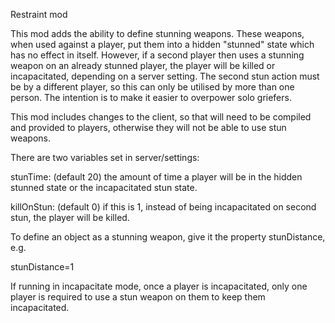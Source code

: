 Restraint mod

This mod adds the ability to define stunning weapons. These weapons, when used against
a player, put them into a hidden "stunned" state which has no effect in itself. However,
if a second player then uses a stunning weapon on an already stunned player, the player
will be killed or incapacitated, depending on a server setting. The second stun action
must be by a different player, so this can only be utilised by more than one person.
The intention is to make it easier to overpower solo griefers.

This mod includes changes to the client, so that will need to be compiled and provided
to players, otherwise they will not be able to use stun weapons.

There are two variables set in server/settings:

stunTime: (default 20) the amount of time a player will be in the hidden stunned state
or the incapacitated stun state.

killOnStun: (default 0) if this is 1, instead of being incapacitated on second stun,
the player will be killed.

To define an object as a stunning weapon, give it the property stunDistance, e.g.

stunDistance=1

If running in incapacitate mode, once a player is incapacitated, only one player is required
to use a stun weapon on them to keep them incapacitated.